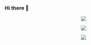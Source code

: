 ### Hi there 👋
<p align="center"><img src="https://github-readme-streak-stats.herokuapp.com?user=Deveroonie&theme=midnight-purple&ring=DD2727&fire=DD2727" /></p>
<p align="center"><img src="https://github-readme-stats.vercel.app/api?username=Deveroonie&hide=prs&theme=midnight-purple"></p>
<p align="center">
    <img src="https://skillicons.dev/icons?i=html,css,js,react,tailwind,nodejs,npm,djs,express,cloudflare,vercel,raspberrypi,discord,vscode,github](https://skillicons.dev/icons?i=html,css,js,react,nextjs,tailwind,nodejs,npm,discordjs,express,flask,cloudflare,vercel,mongodb,raspberrypi,discord,vscode,github,windows,sentry&perline=5" /> <br><br />
    <img src="https://komarev.com/ghpvc/?username=Deveroonie&style=for-the-badge" style="display: none;" width="1px" height="1px"> <!-- Silently track visits -->
</p>
